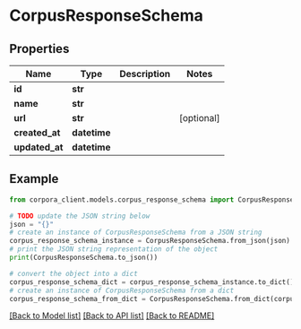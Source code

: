 # CorpusResponseSchema


## Properties

Name | Type | Description | Notes
------------ | ------------- | ------------- | -------------
**id** | **str** |  | 
**name** | **str** |  | 
**url** | **str** |  | [optional] 
**created_at** | **datetime** |  | 
**updated_at** | **datetime** |  | 

## Example

```python
from corpora_client.models.corpus_response_schema import CorpusResponseSchema

# TODO update the JSON string below
json = "{}"
# create an instance of CorpusResponseSchema from a JSON string
corpus_response_schema_instance = CorpusResponseSchema.from_json(json)
# print the JSON string representation of the object
print(CorpusResponseSchema.to_json())

# convert the object into a dict
corpus_response_schema_dict = corpus_response_schema_instance.to_dict()
# create an instance of CorpusResponseSchema from a dict
corpus_response_schema_from_dict = CorpusResponseSchema.from_dict(corpus_response_schema_dict)
```
[[Back to Model list]](../README.md#documentation-for-models) [[Back to API list]](../README.md#documentation-for-api-endpoints) [[Back to README]](../README.md)


